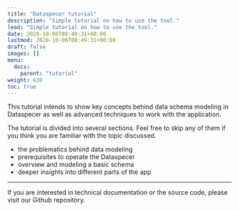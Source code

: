 ```yaml
---
title: "Dataspecer tutorial"
description: "Simple tutorial on how to use the tool."
lead: "Simple tutorial on how to use the tool."
date: 2020-10-06T08:49:31+00:00
lastmod: 2020-10-06T08:49:31+00:00
draft: false
images: []
menu:
  docs:
    parent: "tutorial"
weight: 630
toc: true
---
```


This tutorial intends to show key concepts behind data schema modeling in Dataspecer as well as advanced techniques to work with the application.

The tutorial is divided into several sections. Feel free to skip any of them if you think you are familiar with the topic discussed.

- the problematics behind data modeling
- prerequisites to operate the Dataspecer
- overview and modeling a basic schema
- deeper insights into different parts of the app

---

If you are interested in technical documentation or the source code, please visit our Github repository.